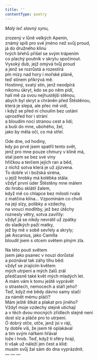 ```yaml
---
title: ''
contentType: poetry
---
```


<section>

_Malý leč slavný synu,_

zrozený v lůně velkých Apenin,  
známý spíš pro své jméno než svůj proud,  
já do družného klínu  
tvých břehů přišel se svým trápením  
co plachý poutník v skrytu spočinout.  
Vysoký dub, jejž omývá tvůj proud  
a jenž se rozrůstá a rozestírá  
pln mízy nad hory i mořské pláně,  
teď stínem přikrývá mě.  
Hostinný, svatý stín, jenž neodpírá  
nikomu úkryt, kdo se po něm pídí,  
halí mě za svou nejhustější stěnou,  
abych byl skryt a chráněn před Štěstěnou,  
která je slepá, ale přec mě vidí,  
i když se před ní choulím bez ustání  
uprostřed hor i strání  
a bloudím nocí stranou cest a lidí;  
a buší do mne, ubohého, žel,  
jako by měla očí, co má střel.

</section>

<section>

Ode dne, od hodiny,  
kdy po prvé jsem spatřil tento svět,  
jenž pro mne pouze chmury v klíně má,  
stal jsem se bez své viny  
hříčkou a terčem jejích ran a běd,  
z nichž sotva která je už zjizvena.  
To dobře ví i božská siréna,  
u jejíž hrobky má kolébka stála:  
vždyť první úder Štěstěny mne málem  
do hrobu sklátil žalem,  
když mě co chlapce bez milosti rvala  
z matčina klína… Vzpomínám co chvíli  
na její slzy, polibky a vzdechy,  
na vroucí modlitby, jež bez útěchy  
roznesly větry, sotva zavířily:  
vždyť já se nikdy nevrátil už zpátky  
do sladkých paží matky,  
jež by mě v sobě sevřely a skryly;  
jak Ascanius, jako Camilla  
bloudil jsem s otcem světem plným zla.

</section>

<section>

Na této pouti světem  
jsem jako psanec v nouzi dorůstal  
a poznával tak záhy tíhu běd:  
vždyť se zrajícím květem  
mých utrpení a mých žalů zrál  
předčasně také květ mých mladých let.  
A mám vám k tomu ještě vyprávět  
o strastech, nemocech a stáří jeho?  
Teď, když mé bědy dávno samy stačí  
za námět mému pláči?  
Mám ještě štkát a plakat pro jiného?  
Vždyť moje vzdechy stejně utichají  
a v těch dvou mocných zřídlech stejně není  
dost slz a pláče pro to utrpení.  
Ó dobrý otče, otče, jenž jsi v ráji,  
ty dobře víš, že jsem tě oplakával  
a tím svým nářkem hřával  
lože i hrob. Teď, když ti sféry hrají,  
ti však už náleží jen čest a klid:  
musím svůj žal sám do dna vyprázdnit.  
— — —

</section>
